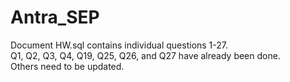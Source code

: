 # Antra_SEP
Document HW.sql contains individual questions 1-27.  
Q1, Q2, Q3, Q4, Q19, Q25, Q26, and Q27 have already been done.  
Others need to be updated.  
